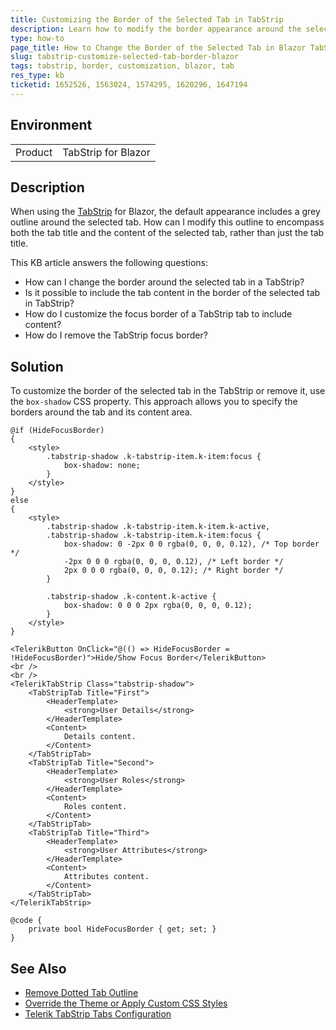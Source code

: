 ```yaml
---
title: Customizing the Border of the Selected Tab in TabStrip
description: Learn how to modify the border appearance around the selected tab and its content in the TabStrip component for Blazor.
type: how-to
page_title: How to Change the Border of the Selected Tab in Blazor TabStrip
slug: tabstrip-customize-selected-tab-border-blazor
tags: tabstrip, border, customization, blazor, tab
res_type: kb
ticketid: 1652526, 1563024, 1574295, 1620296, 1647194
---
```


## Environment
<table>
    <tbody>
	    <tr>
	    	<td>Product</td>
	    	<td>TabStrip for Blazor</td>
	    </tr>
    </tbody>
</table>

## Description

When using the [TabStrip](https://docs.telerik.com/blazor-ui/components/tabstrip/overview) for Blazor, the default appearance includes a grey outline around the selected tab. How can I modify this outline to encompass both the tab title and the content of the selected tab, rather than just the tab title.

This KB article answers the following questions:
* How can I change the border around the selected tab in a TabStrip?
* Is it possible to include the tab content in the border of the selected tab in TabStrip?
* How do I customize the focus border of a TabStrip tab to include content?
* How do I remove the TabStrip focus border?

## Solution

To customize the border of the selected tab in the TabStrip or remove it, use the `box-shadow` CSS property. This approach allows you to specify the borders around the tab and its content area. 

````RAZOR
@if (HideFocusBorder)
{
    <style>
        .tabstrip-shadow .k-tabstrip-item.k-item:focus {
            box-shadow: none;
        }
    </style>
}
else
{
    <style>
        .tabstrip-shadow .k-tabstrip-item.k-item.k-active,
        .tabstrip-shadow .k-tabstrip-item.k-item:focus {
            box-shadow: 0 -2px 0 0 rgba(0, 0, 0, 0.12), /* Top border */
            -2px 0 0 0 rgba(0, 0, 0, 0.12), /* Left border */
            2px 0 0 0 rgba(0, 0, 0, 0.12); /* Right border */
        }

        .tabstrip-shadow .k-content.k-active {
            box-shadow: 0 0 0 2px rgba(0, 0, 0, 0.12);
        }
    </style>
}

<TelerikButton OnClick="@(() => HideFocusBorder = !HideFocusBorder)">Hide/Show Focus Border</TelerikButton>
<br />
<br />
<TelerikTabStrip Class="tabstrip-shadow">
    <TabStripTab Title="First">
        <HeaderTemplate>
            <strong>User Details</strong>
        </HeaderTemplate>
        <Content>
            Details content.
        </Content>
    </TabStripTab>
    <TabStripTab Title="Second">
        <HeaderTemplate>
            <strong>User Roles</strong>
        </HeaderTemplate>
        <Content>
            Roles content.
        </Content>
    </TabStripTab>
    <TabStripTab Title="Third">
        <HeaderTemplate>
            <strong>User Attributes</strong>
        </HeaderTemplate>
        <Content>
            Attributes content.
        </Content>
    </TabStripTab>
</TelerikTabStrip>

@code {
    private bool HideFocusBorder { get; set; }
}
````

## See Also

* [Remove Dotted Tab Outline](slug:tabstrip-kb-remove-dotted-outline)
* [Override the Theme or Apply Custom CSS Styles](slug:themes-override)
* [Telerik TabStrip Tabs Configuration](https://docs.telerik.com/blazor-ui/components/tabstrip/tabs-configuration)
